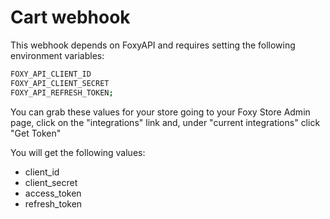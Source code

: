 # Cart webhook

This webhook depends on FoxyAPI and requires setting the following environment variables:

```bash
FOXY_API_CLIENT_ID
FOXY_API_CLIENT_SECRET
FOXY_API_REFRESH_TOKEN;
```

You can grab these values for your store going to your Foxy Store Admin page, click on the "integrations" link and, under "current integrations" click "Get Token"

You will get the following values:

- client_id
- client_secret
- access_token
- refresh_token


